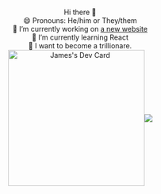 
<div align="center">
<br>
Hi there 👋<br>
😄 Pronouns: He/him or They/them<br>
🔭 I’m currently working on <a href="http://g1gabyte.dev/">a new website</a><br>
🌱 I’m currently learning React<br>
🤑 I want to become a trillionare.
<br>
<a href="https://app.daily.dev/g1gabytedev"><img align="center" src="https://api.daily.dev/devcards/7a9201316c414f5ab5989735b312890a.png?r=o7u" width="275" alt="James's Dev Card"/></a><img align="center" src="https://github-readme-stats.vercel.app/api/top-langs/?username=g1gabyteDEV&layout=pie&theme=vue-dark">
</div>
